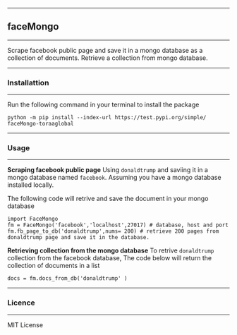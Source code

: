***
## faceMongo
***
Scrape facebook public page and save it  in a mongo database as a collection of documents.
Retrieve a collection from mongo database.

***
### Installattion 
***

Run the following command in your terminal to install the package

```
python -m pip install --index-url https://test.pypi.org/simple/ faceMongo-toraaglobal
```
***
### Usage
***
**Scraping facebook public page**
Using `donaldtrump` and saviing it in a mongo database named `facebook`.  Assuming you have a mongo database
installed locally.

The following code will retrive and save the document in your mongo database

```
import FaceMongo
fm = FaceMongo('facebook','localhost',27017) # database, host and port
fm.fb_page_to_db('donaldtrump',nums= 200) # retrieve 200 pages from donaldtrump page and save it in the database.

```

**Retrieving collection from the mongo database**
To retrive `donaldtrump` collection from the facebook database,
The code below will return the collection of documents in a list

```
docs = fm.docs_from_db('donaldtrump' )

```

***
### Licence
***
MIT License

